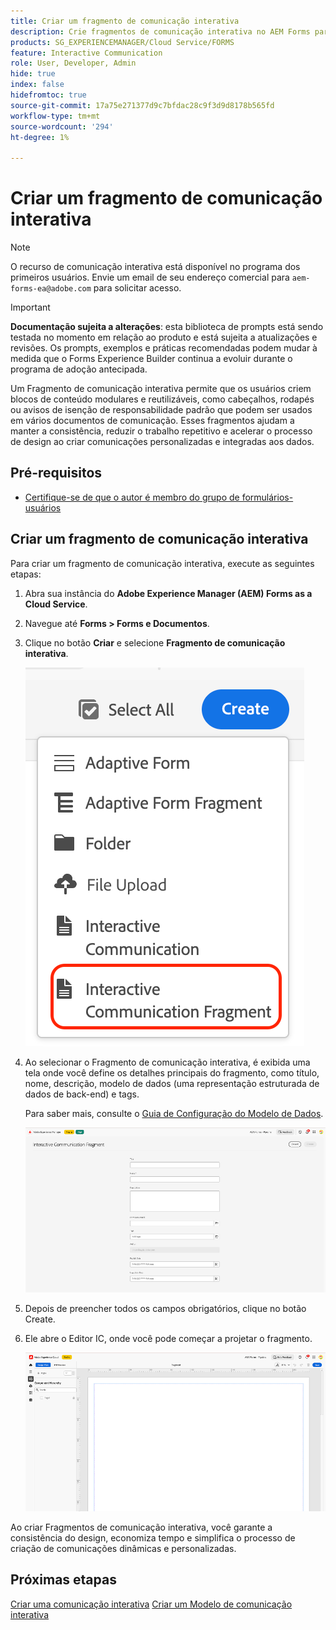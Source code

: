 ```yaml
---
title: Criar um fragmento de comunicação interativa
description: Crie fragmentos de comunicação interativa no AEM Forms para criar blocos de conteúdo modulares e reutilizáveis que garantam consistência, economizem tempo e sejam compatíveis com comunicações personalizadas orientadas por dados.
products: SG_EXPERIENCEMANAGER/Cloud Service/FORMS
feature: Interactive Communication
role: User, Developer, Admin
hide: true
index: false
hidefromtoc: true
source-git-commit: 17a75e271377d9c7bfdac28c9f3d9d8178b565fd
workflow-type: tm+mt
source-wordcount: '294'
ht-degree: 1%

---
```


# Criar um fragmento de comunicação interativa

>[!NOTE]
>
> O recurso de comunicação interativa está disponível no programa dos primeiros usuários. Envie um email de seu endereço comercial para `aem-forms-ea@adobe.com` para solicitar acesso.

>[!IMPORTANT]
>
> **Documentação sujeita a alterações**: esta biblioteca de prompts está sendo testada no momento em relação ao produto e está sujeita a atualizações e revisões. Os prompts, exemplos e práticas recomendadas podem mudar à medida que o Forms Experience Builder continua a evoluir durante o programa de adoção antecipada.

Um Fragmento de comunicação interativa permite que os usuários criem blocos de conteúdo modulares e reutilizáveis, como cabeçalhos, rodapés ou avisos de isenção de responsabilidade padrão que podem ser usados em vários documentos de comunicação. Esses fragmentos ajudam a manter a consistência, reduzir o trabalho repetitivo e acelerar o processo de design ao criar comunicações personalizadas e integradas aos dados.

## Pré-requisitos

* [Certifique-se de que o autor é membro do grupo de formulários-usuários](/help/forms/setup-forms-cloud-service.md#configure-users)

## Criar um fragmento de comunicação interativa

Para criar um fragmento de comunicação interativa, execute as seguintes etapas:

1. Abra sua instância do **Adobe Experience Manager (AEM) Forms as a Cloud Service**.
1. Navegue até **Forms > Forms e Documentos**.
1. Clique no botão **Criar** e selecione **Fragmento de comunicação interativa**.

   ![Localizar IC Docu](/help/forms/interactive-communication/assets/fragment.png)

1. Ao selecionar o Fragmento de comunicação interativa, é exibida uma tela onde você define os detalhes principais do fragmento, como título, nome, descrição, modelo de dados (uma representação estruturada de dados de back-end) e tags.

   Para saber mais, consulte o [Guia de Configuração do Modelo de Dados](https://experienceleague.adobe.com/en/docs/experience-manager-cloud-service/content/forms/integrate/use-form-data-model/create-form-data-models).

   ![Localizar IC Docu](/help/forms/interactive-communication/assets/createfrgmnt.png)

1. Depois de preencher todos os campos obrigatórios, clique no botão Create.
1. Ele abre o Editor IC, onde você pode começar a projetar o fragmento.

   ![Localizar IC Docu](/help/forms/interactive-communication/assets/frgmntui.png)

Ao criar Fragmentos de comunicação interativa, você garante a consistência do design, economiza tempo e simplifica o processo de criação de comunicações dinâmicas e personalizadas.

## Próximas etapas

[Criar uma comunicação interativa](/help/forms/interactive-communication/create-interactive-communication.md)
[Criar um Modelo de comunicação interativa](/help/forms/interactive-communication/create-interactive-communication-template.md)
